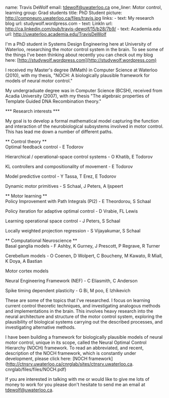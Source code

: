 name: Travis DeWolf
email: tdewolf@uwaterloo.ca
one_liner: Motor control, learning
group: Grad students
title: PhD Student
picture: http://compneuro.uwaterloo.ca/files/travis.jpg
links: 
    - text: My research blog
      url: studywolf.wordpress.com
    - text: LinkIn 
      url: http://ca.linkedin.com/pub/travis-dewolf/15/b28/7b9/
    - text: Academia.edu
      url: http://uwaterloo.academia.edu/TravisDeWolf

I'm a PhD student in Systems Design Engineering here at University of
Waterloo, researching the motor control system in the brain. To see some of
the things I've been thinking about recently you can check out my blog here:
[http://studywolf.wordpress.com](http://studywolf.wordpress.com)

I received my Master's degree (MMath) in Computer Science at Waterloo (2010),
with my thesis, "NOCH: A biologically plausible framework for models of neural
motor control."

My undergraduate degree was in Computer Science (BCSH), received from Acadia
University (2007), with my thesis "The algebraic properties of Template Guided
DNA Recombination theory."

  

*** Research interests ***

  
My goal is to develop a formal mathematical model capturing the function and
interaction of the neurobiological subsystems involved in motor control. This
has lead me down a number of different paths.

  
** Control theory **   
Optimal feedback control - E Todorov

Hierarchical / operational-space control systems - O Khatib, E Todorov

KL controllers and compositionality of movement - E Todorov

Model predictive control - Y Tassa, T Erez, E Todorov

Dynamic motor primitives - S Schaal, J Peters, A Ijspeert

  
** Motor learning **   
Policy Improvement with Path Integrals (PI2) - E Theordorou, S Schaal

Policy iteration for adaptive optimal control - D Vrabie, FL Lewis

Learning operational space control - J Peters, S Schaal

Locally weighted projection regression - S Vijayakumar, S Schaal

  
** Computational Neuroscience **   
Basal ganglia models - F Ashby, K Gurney, J Prescott, P Regrave, R Turner

Cerebellum models - O Coenen, D Wolpert, C Boucheny, M Kawato, R Miall, K
Doya, A Bastian

Motor cortex models

Neural Engineering Framework (NEF) - C Eliasmith, C Anderson

Spike timing dependent plasticity - G Bi, M poo, E Izhikevich

  
These are some of the topics that I've researched. I focus on learning current
control theoretic techniques, and investigating analogous methods and
implementations in the brain. This involves heavy research into the neural
architecture and structure of the motor control system, exploring the
plausibility of biological systems carrying out the described processes, and
investigating alternative methods.

  
I have been building a framework for biologically plausible models of neural
motor control, unique in its scope, called the Neural Optimal Control
Hierarchy (NOCH) framework. To read an abbreviated, and recent, description of
the NOCH framework, which is constantly under development, please click here:
[NOCH framework](http://ctnsrv.uwaterloo.ca/cnrglab/sites/ctnsrv.uwaterloo.ca.
cnrglab/files/files/NOCH.pdf)

  
If you are interested in talking with me or would like to give me lots of
money to work for you please don't hesitate to send me an email at
[tdewolf@uwaterloo.ca](mailto:tdewolf@uwaterloo.ca).
